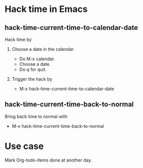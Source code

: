 Hack time in Emacs
==================

## hack-time-current-time-to-calendar-date ##

Hack time by

1. Choose a date in the calendar
   - Do M-x calendar.
   - Choose a date.
   - Do q for quit.

2. Trigger the hack by
   - M-x hack-time-current-time-to-calendar-date

## hack-time-current-time-back-to-normal ##

Bring back time to normal with

   - M-x hack-time-current-time-back-to-normal

Use case
========

Mark Org-todo-items done at another day.
